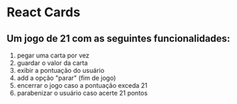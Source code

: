 # React Cards

## Um jogo de 21 com as seguintes funcionalidades:

1. pegar uma carta por vez
2. guardar o valor da carta
3. exibir a pontuação do usuário
4. add a opção "parar" (fim de jogo)
5. encerrar o jogo caso a pontuação exceda 21
6. parabenizar o usuário caso acerte 21 pontos